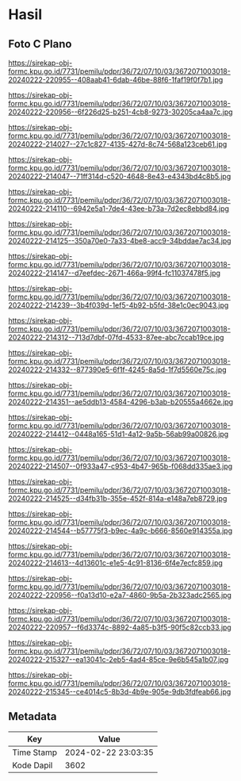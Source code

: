 # Hasil

## Foto C Plano

https://sirekap-obj-formc.kpu.go.id/7731/pemilu/pdpr/36/72/07/10/03/3672071003018-20240222-220955--408aab41-6dab-46be-88f6-1faf19f0f7b1.jpg

https://sirekap-obj-formc.kpu.go.id/7731/pemilu/pdpr/36/72/07/10/03/3672071003018-20240222-220956--6f226d25-b251-4cb8-9273-30205ca4aa7c.jpg

https://sirekap-obj-formc.kpu.go.id/7731/pemilu/pdpr/36/72/07/10/03/3672071003018-20240222-214027--27c1c827-4135-427d-8c74-568a123ceb61.jpg

https://sirekap-obj-formc.kpu.go.id/7731/pemilu/pdpr/36/72/07/10/03/3672071003018-20240222-214047--71ff314d-c520-4648-8e43-e4343bd4c8b5.jpg

https://sirekap-obj-formc.kpu.go.id/7731/pemilu/pdpr/36/72/07/10/03/3672071003018-20240222-214110--6942e5a1-7de4-43ee-b73a-7d2ec8ebbd84.jpg

https://sirekap-obj-formc.kpu.go.id/7731/pemilu/pdpr/36/72/07/10/03/3672071003018-20240222-214125--350a70e0-7a33-4be8-acc9-34bddae7ac34.jpg

https://sirekap-obj-formc.kpu.go.id/7731/pemilu/pdpr/36/72/07/10/03/3672071003018-20240222-214147--d7eefdec-2671-466a-99f4-fc11037478f5.jpg

https://sirekap-obj-formc.kpu.go.id/7731/pemilu/pdpr/36/72/07/10/03/3672071003018-20240222-214239--3b4f039d-1ef5-4b92-b5fd-38e1c0ec9043.jpg

https://sirekap-obj-formc.kpu.go.id/7731/pemilu/pdpr/36/72/07/10/03/3672071003018-20240222-214312--713d7dbf-07fd-4533-87ee-abc7ccab19ce.jpg

https://sirekap-obj-formc.kpu.go.id/7731/pemilu/pdpr/36/72/07/10/03/3672071003018-20240222-214332--877390e5-6f1f-4245-8a5d-1f7d5560e75c.jpg

https://sirekap-obj-formc.kpu.go.id/7731/pemilu/pdpr/36/72/07/10/03/3672071003018-20240222-214351--ae5ddb13-4584-4296-b3ab-b20555a4662e.jpg

https://sirekap-obj-formc.kpu.go.id/7731/pemilu/pdpr/36/72/07/10/03/3672071003018-20240222-214412--0448a165-51d1-4a12-9a5b-56ab99a00826.jpg

https://sirekap-obj-formc.kpu.go.id/7731/pemilu/pdpr/36/72/07/10/03/3672071003018-20240222-214507--0f933a47-c953-4b47-965b-f068dd335ae3.jpg

https://sirekap-obj-formc.kpu.go.id/7731/pemilu/pdpr/36/72/07/10/03/3672071003018-20240222-214525--d34fb31b-355e-452f-814a-e148a7eb8729.jpg

https://sirekap-obj-formc.kpu.go.id/7731/pemilu/pdpr/36/72/07/10/03/3672071003018-20240222-214544--b57775f3-b9ec-4a9c-b666-8560e914355a.jpg

https://sirekap-obj-formc.kpu.go.id/7731/pemilu/pdpr/36/72/07/10/03/3672071003018-20240222-214613--4d13601c-e1e5-4c91-8136-6f4e7ecfc859.jpg

https://sirekap-obj-formc.kpu.go.id/7731/pemilu/pdpr/36/72/07/10/03/3672071003018-20240222-220956--f0a13d10-e2a7-4860-9b5a-2b323adc2565.jpg

https://sirekap-obj-formc.kpu.go.id/7731/pemilu/pdpr/36/72/07/10/03/3672071003018-20240222-220957--f6d3374c-8892-4a85-b3f5-90f5c82ccb33.jpg

https://sirekap-obj-formc.kpu.go.id/7731/pemilu/pdpr/36/72/07/10/03/3672071003018-20240222-215327--ea13041c-2eb5-4ad4-85ce-9e6b545a1b07.jpg

https://sirekap-obj-formc.kpu.go.id/7731/pemilu/pdpr/36/72/07/10/03/3672071003018-20240222-215345--ce4014c5-8b3d-4b9e-905e-9db3fdfeab66.jpg


## Metadata

| Key        | Value               |
| ---------- | ------------------- |
| Time Stamp | 2024-02-22 23:03:35 |
| Kode Dapil | 3602                |



